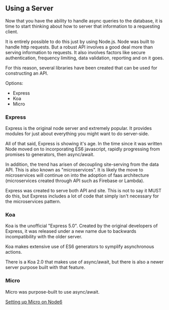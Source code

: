 ## Using a Server

Now that you have the ability to handle async queries to the database, it is time to start thinking about how to server that information to a requesting client.

It is entirely possible to do this just by using Node.js. Node was built to handle http requests. But a robust API involves a good deal more than serving information to requests. It also involves factors like secure authentication, frequency limiting, data validation, reporting and on it goes.

For this reason, several libraries have been created that can be used for constructing an API.

Options:

* Express
* Koa
* Micro

### Express

Express is the original node server and extremely popular. It provides modules for just about everything you might want to do server-side.

All of that said, Express is showing it's age. In the time since it was written Node moved on to incorporating ES6 javascript, rapidly progressing from promises to generators, then async/await.

In addition, the trend has arisen of decoupling site-serving from the data API. This is also known as "microservices". It is likely the move to microservices will continue on into the adoption of faas architecture (microservices created through API such as Firebase or Lambda).

Express was created to serve both API and site. This is not to say it MUST do this, but Express includes a lot of code that simply isn't necessary for the microservices pattern.

### Koa

Koa is the unofficial "Express 5.0". Created by the original developers of Express, it was released under a new name due to backwards incompatibility with the older server.

Koa makes extensive use of ES6 generators to symplify asynchronous actions.

There is a Koa 2.0 that makes use of async/await, but there is also a newer server purpose built with that feature.

### Micro

Micro was purpose-built to use async/await.

[Setting up Micro on Node6](https://gist.github.com/rauchg/8199de60db48026a6670620a1c33b700)

